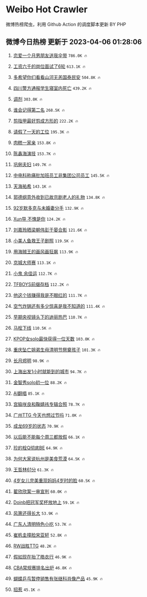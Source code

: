 # Weibo Hot Crawler 



微博热榜爬虫，利用 Github Action 的调度脚本更新 BY PHP 


## 微博今日热榜 更新于 2023-04-06 01:28:06 
1. [恋爱一个月男朋友送我伞带](https://s.weibo.com/weibo?q=%E6%81%8B%E7%88%B1%E4%B8%80%E4%B8%AA%E6%9C%88%E7%94%B7%E6%9C%8B%E5%8F%8B%E9%80%81%E6%88%91%E4%BC%9E%E5%B8%A6&t=31&band_rank=1&Refer=top) `786.0K 🔥` 

1. [工资六千的岗位面试了6轮](https://s.weibo.com/weibo?q=%23%E5%B7%A5%E8%B5%84%E5%85%AD%E5%8D%83%E7%9A%84%E5%B2%97%E4%BD%8D%E9%9D%A2%E8%AF%95%E4%BA%866%E8%BD%AE%23&t=31&band_rank=2&Refer=top) `613.1K 🔥` 

1. [多希望你们看看山河无恙国泰民安](https://s.weibo.com/weibo?q=%23%E5%A4%9A%E5%B8%8C%E6%9C%9B%E4%BD%A0%E4%BB%AC%E7%9C%8B%E7%9C%8B%E5%B1%B1%E6%B2%B3%E6%97%A0%E6%81%99%E5%9B%BD%E6%B3%B0%E6%B0%91%E5%AE%89%23&t=31&band_rank=3&Refer=top) `504.8K 🔥` 

1. [四川警方通报学生寝室内死亡](https://s.weibo.com/weibo?q=%23%E5%9B%9B%E5%B7%9D%E8%AD%A6%E6%96%B9%E9%80%9A%E6%8A%A5%E5%AD%A6%E7%94%9F%E5%AF%9D%E5%AE%A4%E5%86%85%E6%AD%BB%E4%BA%A1%23&t=31&band_rank=4&Refer=top) `439.2K 🔥` 

1. [调剂](https://s.weibo.com/weibo?q=%E8%B0%83%E5%89%82&t=31&band_rank=5&Refer=top) `303.0K 🔥` 

1. [谁会记得第二名](https://s.weibo.com/weibo?q=%E8%B0%81%E4%BC%9A%E8%AE%B0%E5%BE%97%E7%AC%AC%E4%BA%8C%E5%90%8D&t=31&band_rank=6&Refer=top) `268.5K 🔥` 

1. [剪指甲最好剪成方形的](https://s.weibo.com/weibo?q=%23%E5%89%AA%E6%8C%87%E7%94%B2%E6%9C%80%E5%A5%BD%E5%89%AA%E6%88%90%E6%96%B9%E5%BD%A2%E7%9A%84%23&t=31&band_rank=7&Refer=top) `222.2K 🔥` 

1. [请假了一天的工位](https://s.weibo.com/weibo?q=%23%E8%AF%B7%E5%81%87%E4%BA%86%E4%B8%80%E5%A4%A9%E7%9A%84%E5%B7%A5%E4%BD%8D%23&t=31&band_rank=8&Refer=top) `195.3K 🔥` 

1. [肉糕一家亲](https://s.weibo.com/weibo?q=%23%E8%82%89%E7%B3%95%E4%B8%80%E5%AE%B6%E4%BA%B2%23&t=31&band_rank=9&Refer=top) `153.8K 🔥` 

1. [陈鑫海演技](https://s.weibo.com/weibo?q=%E9%99%88%E9%91%AB%E6%B5%B7%E6%BC%94%E6%8A%80&t=31&band_rank=10&Refer=top) `153.7K 🔥` 

1. [巩俐夫妇](https://s.weibo.com/weibo?q=%E5%B7%A9%E4%BF%90%E5%A4%AB%E5%A6%87&t=31&band_rank=11&Refer=top) `149.7K 🔥` 

1. [中电科称痛批加班员工非集团公司员工](https://s.weibo.com/weibo?q=%23%E4%B8%AD%E7%94%B5%E7%A7%91%E7%A7%B0%E7%97%9B%E6%89%B9%E5%8A%A0%E7%8F%AD%E5%91%98%E5%B7%A5%E9%9D%9E%E9%9B%86%E5%9B%A2%E5%85%AC%E5%8F%B8%E5%91%98%E5%B7%A5%23&t=31&band_rank=12&Refer=top) `145.5K 🔥` 

1. [天海祐希](https://s.weibo.com/weibo?q=%E5%A4%A9%E6%B5%B7%E7%A5%90%E5%B8%8C&t=31&band_rank=13&Refer=top) `143.1K 🔥` 

1. [郭德纲意外收到已故京剧老人的礼物](https://s.weibo.com/weibo?q=%23%E9%83%AD%E5%BE%B7%E7%BA%B2%E6%84%8F%E5%A4%96%E6%94%B6%E5%88%B0%E5%B7%B2%E6%95%85%E4%BA%AC%E5%89%A7%E8%80%81%E4%BA%BA%E7%9A%84%E7%A4%BC%E7%89%A9%23&t=31&band_rank=14&Refer=top) `134.8K 🔥` 

1. [92岁默多克与未婚妻分手](https://s.weibo.com/weibo?q=%2392%E5%B2%81%E9%BB%98%E5%A4%9A%E5%85%8B%E4%B8%8E%E6%9C%AA%E5%A9%9A%E5%A6%BB%E5%88%86%E6%89%8B%23&t=31&band_rank=15&Refer=top) `132.9K 🔥` 

1. [Xun导 不愧是你](https://s.weibo.com/weibo?q=Xun%E5%AF%BC%20%E4%B8%8D%E6%84%A7%E6%98%AF%E4%BD%A0&t=31&band_rank=16&Refer=top) `124.2K 🔥` 

1. [刘嘉玲晒梁朝伟彭于晏合影](https://s.weibo.com/weibo?q=%23%E5%88%98%E5%98%89%E7%8E%B2%E6%99%92%E6%A2%81%E6%9C%9D%E4%BC%9F%E5%BD%AD%E4%BA%8E%E6%99%8F%E5%90%88%E5%BD%B1%23&t=31&band_rank=17&Refer=top) `121.6K 🔥` 

1. [小美人鱼救王子剧照](https://s.weibo.com/weibo?q=%23%E5%B0%8F%E7%BE%8E%E4%BA%BA%E9%B1%BC%E6%95%91%E7%8E%8B%E5%AD%90%E5%89%A7%E7%85%A7%23&t=31&band_rank=18&Refer=top) `119.5K 🔥` 

1. [用海贼王的画风画狂飙](https://s.weibo.com/weibo?q=%23%E7%94%A8%E6%B5%B7%E8%B4%BC%E7%8E%8B%E7%9A%84%E7%94%BB%E9%A3%8E%E7%94%BB%E7%8B%82%E9%A3%99%23&t=31&band_rank=19&Refer=top) `113.9K 🔥` 

1. [京城大师赛](https://s.weibo.com/weibo?q=%E4%BA%AC%E5%9F%8E%E5%A4%A7%E5%B8%88%E8%B5%9B&t=31&band_rank=20&Refer=top) `113.1K 🔥` 

1. [小鬼 余佳运](https://s.weibo.com/weibo?q=%E5%B0%8F%E9%AC%BC%20%E4%BD%99%E4%BD%B3%E8%BF%90&t=31&band_rank=21&Refer=top) `112.7K 🔥` 

1. [TFBOYS前缀存档](https://s.weibo.com/weibo?q=%23TFBOYS%E5%89%8D%E7%BC%80%E5%AD%98%E6%A1%A3%23&t=31&band_rank=22&Refer=top) `112.2K 🔥` 

1. [他这个钱赚得我是不眼红的](https://s.weibo.com/weibo?q=%E4%BB%96%E8%BF%99%E4%B8%AA%E9%92%B1%E8%B5%9A%E5%BE%97%E6%88%91%E6%98%AF%E4%B8%8D%E7%9C%BC%E7%BA%A2%E7%9A%84&t=31&band_rank=23&Refer=top) `111.7K 🔥` 

1. [空气炸锅还有多少惊喜是我不知道的](https://s.weibo.com/weibo?q=%23%E7%A9%BA%E6%B0%94%E7%82%B8%E9%94%85%E8%BF%98%E6%9C%89%E5%A4%9A%E5%B0%91%E6%83%8A%E5%96%9C%E6%98%AF%E6%88%91%E4%B8%8D%E7%9F%A5%E9%81%93%E7%9A%84%23&t=31&band_rank=24&Refer=top) `111.4K 🔥` 

1. [早期央视镜头下的迪丽热巴](https://s.weibo.com/weibo?q=%23%E6%97%A9%E6%9C%9F%E5%A4%AE%E8%A7%86%E9%95%9C%E5%A4%B4%E4%B8%8B%E7%9A%84%E8%BF%AA%E4%B8%BD%E7%83%AD%E5%B7%B4%23&t=31&band_rank=25&Refer=top) `110.7K 🔥` 

1. [马栓下线](https://s.weibo.com/weibo?q=%23%E9%A9%AC%E6%A0%93%E4%B8%8B%E7%BA%BF%23&t=31&band_rank=26&Refer=top) `110.5K 🔥` 

1. [KPOP女solo最快获得一位天数](https://s.weibo.com/weibo?q=%23KPOP%E5%A5%B3solo%E6%9C%80%E5%BF%AB%E8%8E%B7%E5%BE%97%E4%B8%80%E4%BD%8D%E5%A4%A9%E6%95%B0%23&t=31&band_rank=27&Refer=top) `103.0K 🔥` 

1. [重庆坠亡姐弟生母清明节祭奠孩子](https://s.weibo.com/weibo?q=%23%E9%87%8D%E5%BA%86%E5%9D%A0%E4%BA%A1%E5%A7%90%E5%BC%9F%E7%94%9F%E6%AF%8D%E6%B8%85%E6%98%8E%E8%8A%82%E7%A5%AD%E5%A5%A0%E5%AD%A9%E5%AD%90%23&t=31&band_rank=28&Refer=top) `101.3K 🔥` 

1. [长月烬明](https://s.weibo.com/weibo?q=%E9%95%BF%E6%9C%88%E7%83%AC%E6%98%8E&t=31&band_rank=29&Refer=top) `98.9K 🔥` 

1. [上海出发1小时就能到的城市](https://s.weibo.com/weibo?q=%23%E4%B8%8A%E6%B5%B7%E5%87%BA%E5%8F%911%E5%B0%8F%E6%97%B6%E5%B0%B1%E8%83%BD%E5%88%B0%E7%9A%84%E5%9F%8E%E5%B8%82%23&t=31&band_rank=30&Refer=top) `94.7K 🔥` 

1. [金智秀solo初一位](https://s.weibo.com/weibo?q=%23%E9%87%91%E6%99%BA%E7%A7%80solo%E5%88%9D%E4%B8%80%E4%BD%8D%23&t=31&band_rank=31&Refer=top) `88.2K 🔥` 

1. [AI翻唱](https://s.weibo.com/weibo?q=AI%E7%BF%BB%E5%94%B1&t=31&band_rank=32&Refer=top) `85.1K 🔥` 

1. [宫脇咲良和鞠婧祎专辑合照](https://s.weibo.com/weibo?q=%23%E5%AE%AB%E8%84%87%E5%92%B2%E8%89%AF%E5%92%8C%E9%9E%A0%E5%A9%A7%E7%A5%8E%E4%B8%93%E8%BE%91%E5%90%88%E7%85%A7%23&t=31&band_rank=33&Refer=top) `78.7K 🔥` 

1. [广州TTG 今天也想过节吗](https://s.weibo.com/weibo?q=%E5%B9%BF%E5%B7%9ETTG%20%E4%BB%8A%E5%A4%A9%E4%B9%9F%E6%83%B3%E8%BF%87%E8%8A%82%E5%90%97&t=31&band_rank=34&Refer=top) `71.0K 🔥` 

1. [成龙69岁的状态](https://s.weibo.com/weibo?q=%23%E6%88%90%E9%BE%9969%E5%B2%81%E7%9A%84%E7%8A%B6%E6%80%81%23&t=31&band_rank=35&Refer=top) `70.9K 🔥` 

1. [以后能不能每个周三都放假](https://s.weibo.com/weibo?q=%E4%BB%A5%E5%90%8E%E8%83%BD%E4%B8%8D%E8%83%BD%E6%AF%8F%E4%B8%AA%E5%91%A8%E4%B8%89%E9%83%BD%E6%94%BE%E5%81%87&t=31&band_rank=36&Refer=top) `66.1K 🔥` 

1. [珍的栓Q彻底BE](https://s.weibo.com/weibo?q=%23%E7%8F%8D%E7%9A%84%E6%A0%93Q%E5%BD%BB%E5%BA%95BE%23&t=31&band_rank=37&Refer=top) `64.9K 🔥` 

1. [为何大家说杭州是美食荒漠](https://s.weibo.com/weibo?q=%23%E4%B8%BA%E4%BD%95%E5%A4%A7%E5%AE%B6%E8%AF%B4%E6%9D%AD%E5%B7%9E%E6%98%AF%E7%BE%8E%E9%A3%9F%E8%8D%92%E6%BC%A0%23&t=31&band_rank=38&Refer=top) `64.5K 🔥` 

1. [王哲林61分](https://s.weibo.com/weibo?q=%E7%8E%8B%E5%93%B2%E6%9E%9761%E5%88%86&t=31&band_rank=39&Refer=top) `61.3K 🔥` 

1. [4岁女儿完美重现妈妈4岁时的脸](https://s.weibo.com/weibo?q=%234%E5%B2%81%E5%A5%B3%E5%84%BF%E5%AE%8C%E7%BE%8E%E9%87%8D%E7%8E%B0%E5%A6%88%E5%A6%884%E5%B2%81%E6%97%B6%E7%9A%84%E8%84%B8%23&t=31&band_rank=40&Refer=top) `60.5K 🔥` 

1. [翟欣欣案一审宣判](https://s.weibo.com/weibo?q=%23%E7%BF%9F%E6%AC%A3%E6%AC%A3%E6%A1%88%E4%B8%80%E5%AE%A1%E5%AE%A3%E5%88%A4%23&t=31&band_rank=41&Refer=top) `60.0K 🔥` 

1. [Doinb把冠军奖杯放地上](https://s.weibo.com/weibo?q=%23Doinb%E6%8A%8A%E5%86%A0%E5%86%9B%E5%A5%96%E6%9D%AF%E6%94%BE%E5%9C%B0%E4%B8%8A%23&t=31&band_rank=42&Refer=top) `59.1K 🔥` 

1. [风箫还得长大](https://s.weibo.com/weibo?q=%E9%A3%8E%E7%AE%AB%E8%BF%98%E5%BE%97%E9%95%BF%E5%A4%A7&t=31&band_rank=43&Refer=top) `53.9K 🔥` 

1. [广东人清明特色小吃](https://s.weibo.com/weibo?q=%23%E5%B9%BF%E4%B8%9C%E4%BA%BA%E6%B8%85%E6%98%8E%E7%89%B9%E8%89%B2%E5%B0%8F%E5%90%83%23&t=31&band_rank=44&Refer=top) `53.7K 🔥` 

1. [崔杋圭撞脸宋亚轩](https://s.weibo.com/weibo?q=%23%E5%B4%94%E6%9D%8B%E5%9C%AD%E6%92%9E%E8%84%B8%E5%AE%8B%E4%BA%9A%E8%BD%A9%23&t=31&band_rank=45&Refer=top) `52.8K 🔥` 

1. [RW战胜TTG](https://s.weibo.com/weibo?q=%23RW%E6%88%98%E8%83%9CTTG%23&t=31&band_rank=46&Refer=top) `48.2K 🔥` 

1. [假如现在抬了皓衣行](https://s.weibo.com/weibo?q=%23%E5%81%87%E5%A6%82%E7%8E%B0%E5%9C%A8%E6%8A%AC%E4%BA%86%E7%9A%93%E8%A1%A3%E8%A1%8C%23&t=31&band_rank=47&Refer=top) `46.9K 🔥` 

1. [CBA常规赛排名出炉](https://s.weibo.com/weibo?q=%23CBA%E5%B8%B8%E8%A7%84%E8%B5%9B%E6%8E%92%E5%90%8D%E5%87%BA%E7%82%89%23&t=31&band_rank=48&Refer=top) `46.8K 🔥` 

1. [蝴蝶乒乓暂停销售有张继科肖像产品](https://s.weibo.com/weibo?q=%23%E8%9D%B4%E8%9D%B6%E4%B9%92%E4%B9%93%E6%9A%82%E5%81%9C%E9%94%80%E5%94%AE%E6%9C%89%E5%BC%A0%E7%BB%A7%E7%A7%91%E8%82%96%E5%83%8F%E4%BA%A7%E5%93%81%23&t=31&band_rank=49&Refer=top) `45.9K 🔥` 

1. [招惹](https://s.weibo.com/weibo?q=%23%E6%8B%9B%E6%83%B9%23&t=31&band_rank=50&Refer=top) `45.1K 🔥` 

